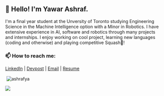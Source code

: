 ## 👋 Hello! I'm Yawar Ashraf.

I'm a final year student at the Unversity of Toronto studying Engineering Science in the Machine Intelligence option with a Minor in Robotics. I have extensive experience in AI, software and robotics through many projects and internships. I enjoy working on cool project, learning new languages (coding and otherwise) and playing competitive Squash🎾!


### 📫 How to reach me: 
[LinkedIn](https://www.linkedin.com/in/yawarashraf/ "LinkedIn") | [Devpost](https://devpost.com/ashrafya "Devpost") | [Email](mailto:yawar.ashraf@mail.utoronto.ca "Email") | [Resume](https://ashrafya.github.io/YawarAshraf.pdf "Resume")

<p>&nbsp;<img align="center" src="https://github-readme-stats.vercel.app/api?username=ashrafya&show_icons=true&locale=en" alt="ashrafya" /></p>

![](https://komarev.com/ghpvc/?username=ashrafya)
